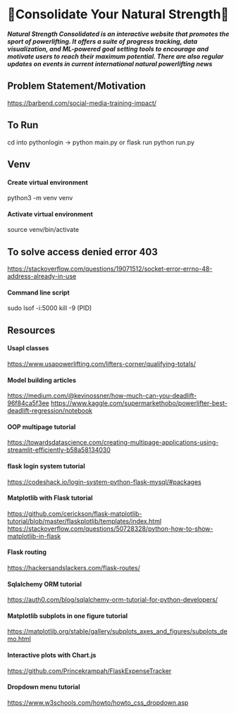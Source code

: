 # 🔨Consolidate Your Natural Strength🔨
_**Natural Strength Consolidated is an interactive website that promotes the sport of powerlifting. It offers a suite of progress tracking, data visualization, and ML-powered goal setting tools to encourage and motivate users to reach their maximum potential. There are also regular updates on events in current international natural powerlifting news**_

## Problem Statement/Motivation
https://barbend.com/social-media-training-impact/

## To Run
cd into pythonlogin -> python main.py or flask run
python run.py

## Venv
#### Create virtual environment
python3 -m venv venv
#### Activate virtual environment
source venv/bin/activate

## To solve access denied error 403
https://stackoverflow.com/questions/19071512/socket-error-errno-48-address-already-in-use
#### Command line script
sudo lsof -i:5000
kill -9 (PID)






## Resources

#### Usapl classes
https://www.usapowerlifting.com/lifters-corner/qualifying-totals/

#### Model building articles
https://medium.com/@kevinossner/how-much-can-you-deadlift-96f84ca5f3ee
https://www.kaggle.com/supermarkethobo/powerlifter-best-deadlift-regression/notebook

#### OOP multipage tutorial
https://towardsdatascience.com/creating-multipage-applications-using-streamlit-efficiently-b58a58134030

#### flask login system tutorial
https://codeshack.io/login-system-python-flask-mysql/#packages

#### Matplotlib with Flask tutorial
https://github.com/cerickson/flask-matplotlib-tutorial/blob/master/flaskplotlib/templates/index.html
https://stackoverflow.com/questions/50728328/python-how-to-show-matplotlib-in-flask

#### Flask routing
https://hackersandslackers.com/flask-routes/

#### Sqlalchemy ORM tutorial
https://auth0.com/blog/sqlalchemy-orm-tutorial-for-python-developers/

#### Matplotlib subplots in one figure tutorial
https://matplotlib.org/stable/gallery/subplots_axes_and_figures/subplots_demo.html

#### Interactive plots with Chart.js
https://github.com/Princekrampah/FlaskExpenseTracker

#### Dropdown menu tutorial
https://www.w3schools.com/howto/howto_css_dropdown.asp